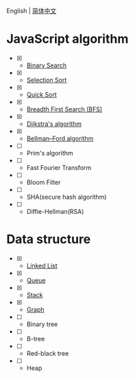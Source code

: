 English | [简体中文](README-zh_CN.md)

# JavaScript algorithm

- [x] - [Binary Search](algorithm/binary-search.js)
- [x] - [Selection Sort](algorithm/selection-sort.js)
- [x] - [Quick Sort](algorithm/quick-sort.js)
- [x] - [Breadth First Search (BFS)](algorithm/breadth-first-search.js)
- [x] - [Dijkstra's algorithm](algorithm/dijkstra.js)
- [x] - [Bellman–Ford algorithm](algorithm/bellman-ford.js)
- [ ] - Prim's algorithm
- [ ] - Fast Fourier Transform
- [ ] - Bloom Filter
- [ ] - SHA(secure hash algorithm)
- [ ] - Diffie-Hellman(RSA)

# Data structure

- [x] - [Linked List](data-structure/Linked-List.js)
- [x] - [Queue](data-structure/Queue.js)
- [x] - [Stack](data-structure/Stack.js)
- [x] - [Graph](data-structure/Graph.js)
- [ ] - Binary tree
- [ ] - B-tree
- [ ] - Red-black tree
- [ ] - Heap
